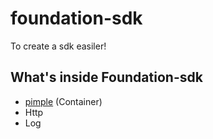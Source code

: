 # foundation-sdk
To create a sdk easiler!

## What's inside Foundation-sdk

- [pimple](https://github.com/silexphp/Pimple) (Container)
- Http
- Log
